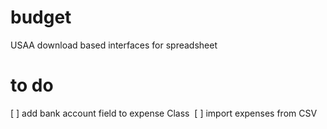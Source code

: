 # budget
USAA download based interfaces for spreadsheet 

# to do


[ ] add bank account field to expense Class 
[ ] import expenses from CSV

